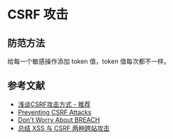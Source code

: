 # CSRF 攻击

## 防范方法

给每一个敏感操作添加 token 值，token 值每次都不一样。

## 参考文献

- [浅谈CSRF攻击方式 - 推荐](http://www.cnblogs.com/hyddd/archive/2009/04/09/1432744.html)
- [Preventing CSRF Attacks](http://blog.ircmaxell.com/2013/02/preventing-csrf-attacks.html)
- [Don't Worry About BREACH](http://blog.ircmaxell.com/2013/08/dont-worry-about-breach.html)
- [总结 XSS 与 CSRF 两种跨站攻击](https://blog.tonyseek.com/post/introduce-to-xss-and-csrf/)